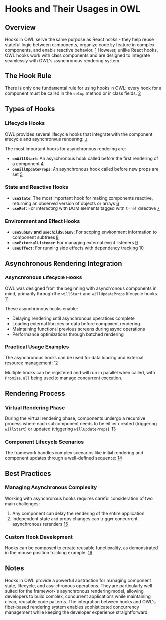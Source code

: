 


# Hooks and Their Usages in OWL

## Overview

Hooks in OWL serve the same purpose as React hooks - they help reuse stateful logic between components, organize code by feature in complex components, and enable reactive behavior. [1](#0-0)  However, unlike React hooks, OWL hooks work with class components and are designed to integrate seamlessly with OWL's asynchronous rendering system.

## The Hook Rule

There is only one fundamental rule for using hooks in OWL: every hook for a component must be called in the `setup` method or in class fields. [2](#0-1) 

## Types of Hooks

### Lifecycle Hooks

OWL provides several lifecycle hooks that integrate with the component lifecycle and asynchronous rendering: [3](#0-2) 

The most important hooks for asynchronous rendering are:

- **`onWillStart`**: An asynchronous hook called before the first rendering of a component [4](#0-3) 
- **`onWillUpdateProps`**: An asynchronous hook called before new props are set [5](#0-4) 

### State and Reactive Hooks

- **`useState`**: The most important hook for making components reactive, returning an observed version of objects or arrays [6](#0-5) 
- **`useRef`**: For interacting with DOM elements tagged with `t-ref` directive [7](#0-6) 

### Environment and Effect Hooks

- **`useSubEnv` and `useChildSubEnv`**: For scoping environment information to component subtrees [8](#0-7) 
- **`useExternalListener`**: For managing external event listeners [9](#0-8) 
- **`useEffect`**: For running side effects with dependency tracking [10](#0-9) 

## Asynchronous Rendering Integration

### Asynchronous Lifecycle Hooks

OWL was designed from the beginning with asynchronous components in mind, primarily through the `willStart` and `willUpdateProps` lifecycle hooks. [11](#0-10) 

These asynchronous hooks enable:
- Delaying rendering until asynchronous operations complete
- Loading external libraries or data before component rendering
- Maintaining functional previous screens during async operations
- Performance optimizations through batched rendering

### Practical Usage Examples

The asynchronous hooks can be used for data loading and external resource management: [12](#0-11) 

Multiple hooks can be registered and will run in parallel when called, with `Promise.all` being used to manage concurrent execution.

## Rendering Process

### Virtual Rendering Phase

During the virtual rendering phase, components undergo a recursive process where each subcomponent needs to be either created (triggering `willStart`) or updated (triggering `willUpdateProps`). [13](#0-12) 

### Component Lifecycle Scenarios

The framework handles complex scenarios like initial rendering and component updates through a well-defined sequence: [14](#0-13) 

## Best Practices

### Managing Asynchronous Complexity

Working with asynchronous hooks requires careful consideration of two main challenges:
1. Any component can delay the rendering of the entire application
2. Independent state and props changes can trigger concurrent asynchronous rerenders [15](#0-14) 

### Custom Hook Development

Hooks can be composed to create reusable functionality, as demonstrated in the mouse position tracking example. [16](#0-15) 

## Notes

Hooks in OWL provide a powerful abstraction for managing component state, lifecycle, and asynchronous operations. They are particularly well-suited for the framework's asynchronous rendering model, allowing developers to build complex, concurrent applications while maintaining clean, reusable code patterns. The integration between hooks and OWL's fiber-based rendering system enables sophisticated concurrency management while keeping the developer experience straightforward.
